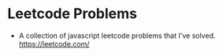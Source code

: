 # Leetcode Problems

- A collection of javascript leetcode problems that I've solved.
https://leetcode.com/
